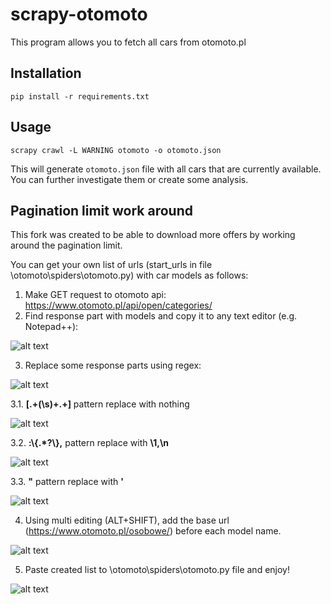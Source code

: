 scrapy-otomoto
==============

This program allows you to fetch all cars from otomoto.pl


## Installation
```
pip install -r requirements.txt
```

## Usage
```
scrapy crawl -L WARNING otomoto -o otomoto.json
```

This will generate `otomoto.json` file with all cars that are currently
available.  You can further investigate them or create some analysis.

## Pagination limit work around

This fork was created to be able to download more offers by working around the pagination limit.

You can get your own list of urls (start_urls in file \otomoto\spiders\otomoto.py) with car models as follows:

1. Make GET request to otomoto api: https://www.otomoto.pl/api/open/categories/
2. Find response part with models and copy it to any text editor (e.g. Notepad++):

![alt text](https://github.com/alinaLa/scrapy-otomoto/blob/master/api_request_example.jpg?raw=true)

3. Replace some response parts using regex:

![alt text](https://github.com/alinaLa/scrapy-otomoto/blob/master/notepad_example.jpg?raw=true)

   3.1. **[.+(\s)+.+]** pattern replace with nothing

  ![alt text](https://github.com/alinaLa/scrapy-otomoto/blob/master/notepad_example_regex_1.jpg?raw=true)

   3.2. **:\\{.*?\\},** pattern replace with **\1,\n**

  ![alt text](https://github.com/alinaLa/scrapy-otomoto/blob/master/notepad_example_regex_2.jpg?raw=true)

   3.3. **"** pattern replace with **'**

  ![alt text](https://github.com/alinaLa/scrapy-otomoto/blob/master/notepad_example_regex_3.jpg?raw=true)
    
4. Using multi editing (ALT+SHIFT), add the base url (https://www.otomoto.pl/osobowe/) before each model name.

![alt text](https://github.com/alinaLa/scrapy-otomoto/blob/master/notepad_example_multi_editing.jpg?raw=true)

5. Paste created list to \otomoto\spiders\otomoto.py file and enjoy!

![alt text](https://github.com/alinaLa/scrapy-otomoto/blob/master/start_urls_list.jpg?raw=true)
